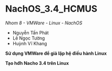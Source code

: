 # NachOS_3.4_HCMUS
*Nhom 8 - VMWare - Linux - NachOS*
- Nguyễn Tấn Phát
- Lê Ngọc Tường
- Huỳnh Vĩ Khang

**Sử dụng VMWare để giả lập hệ điều hành Linux**

**Tạo hđh Nacho 3.4 trên Linux**
